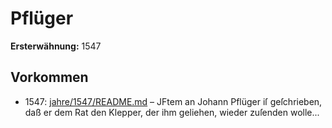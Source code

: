 # Pflüger

**Ersterwähnung:** 1547

## Vorkommen
- 1547: [jahre/1547/README.md](../jahre/1547/README.md) – JFtem an Johann Pflüger iſ geſchrieben, daß er dem
Rat den Klepper, der ihm geliehen, wieder zuſenden
wolle...
